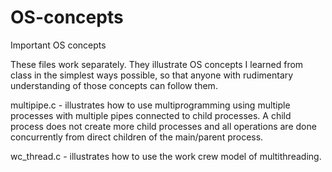 # OS-concepts
Important OS concepts

These files work separately. They illustrate OS concepts I learned from class in the simplest ways possible, so that anyone with
rudimentary understanding of those concepts can follow them.

multipipe.c - illustrates how to use multiprogramming using multiple processes with multiple pipes connected to child processes.
              A child process does not create more child processes and all operations are done concurrently from direct children
              of the main/parent process.
              
wc_thread.c - illustrates how to use the work crew model of multithreading.
